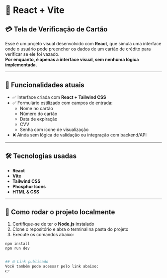 # 🚀 React + Vite

## 💳 Tela de Verificação de Cartão

Esse é um projeto visual desenvolvido com **React**, que simula uma interface onde o usuário pode preencher os dados de um cartão de crédito para verificar se ele foi vazado.  
**Por enquanto, é apenas a interface visual, sem nenhuma lógica implementada.**

---

## 📌 Funcionalidades atuais

- ✅ Interface criada com **React + Tailwind CSS**
- ✅ Formulário estilizado com campos de entrada:
  - Nome no cartão
  - Número do cartão
  - Data de expiração
  - CVV
  - Senha com ícone de visualização
- ❌ Ainda sem lógica de validação ou integração com backend/API

---

## 🛠 Tecnologias usadas

- **React**
- **Vite**
- **Tailwind CSS**
- **Phosphor Icons**
- **HTML & CSS**

---

## 🚧 Como rodar o projeto localmente

1. Certifique-se de ter o **Node.js** instalado
2. Clone o repositório e abra o terminal na pasta do projeto
3. Execute os comandos abaixo:

```bash
npm install
npm run dev


## 🌐 Link publicado
Você também pode acessar pelo link abaixo:
👉 